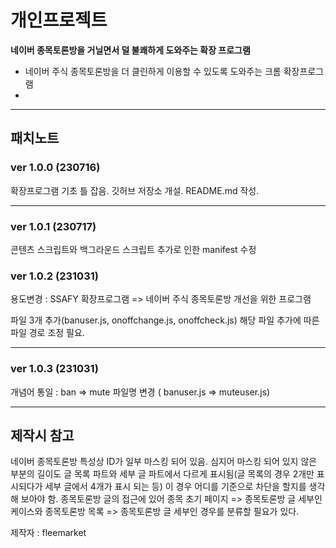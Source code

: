 # 개인프로젝트

 **네이버 종목토론방을 거닐면서 덜 불쾌하게 도와주는 확장 프로그램**

- 네이버 주식 종목토론방을 더 클린하게 이용할 수 있도록 도와주는 크롬 확장프로그램
- 
---

## 패치노트

### ver 1.0.0 (230716)

확장프로그램 기초 틀 잡음.
깃허브 저장소 개설.
README.md 작성.

---
### ver 1.0.1 (230717)

콘텐츠 스크립트와 백그라운드 스크립트 추가로 인한 manifest 수정

### ver 1.0.2 (231031)

용도변경 : SSAFY 확장프로그램 => 네이버 주식 종목토론방 개선을 위한 프로그램

파일 3개 추가(banuser.js, onoffchange.js, onoffcheck.js)
해당 파일 추가에 따른 파일 경로 조정 필요. 

---

### ver 1.0.3 (231031)

개념어 통일 : ban => mute
파일명 변경 ( banuser.js => muteuser.js)

---
## 제작시 참고

네이버 종목토론방 특성상 ID가 일부 마스킹 되어 있음. 
심지어 마스킹 되어 있지 않은 부분의 길이도 글 목록 파트와
세부 글 파트에서 다르게 표시됨(글 목록의 경우 2개만 표시되다가 세부 글에서 4개가 표시 되는 등)
이 경우 어디를 기준으로 차단을 할지를 생각해 보아야 함. 
종목토론방 글의 접근에 있어 종목 초기 페이지 => 종목토론방 글 세부인 케이스와
종목토론방 목록 => 종목토론방 글 세부인 경우를 분류할 필요가 있다. 

제작자 : fleemarket

